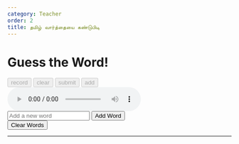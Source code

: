 ```yaml
---
category: Teacher
order: 2
title: தமிழ் வார்த்தையை கண்டுபிடி
---
```

<script src="{{ site.baseurl }}/scripts/track.js">
    tracker();
</script>

  <div class="game-container">
        <h1>Guess the Word!</h1>
        <div class="word-box">
            <div class="scrolling-container" id="scrollingContainer"></div>
        </div>
        <div class="input-container">
            <div><p type="text" id="userInput"></p> </div>
            <div class="input-area">
                <button id="conversation-start-btn" disabled>record</button>
                <button id="conversation-clear-btn" disabled>clear</button>
                <button id="conversation-send-btn" onclick="sendMessage()" disabled>submit</button>
                <button id="conversation-add-btn" onclick="addword()" disabled>add</button>
                <audio id="audioPlayer" controls></audio>
            </div>
        </div>
        <div class="input-container">
            <input type="text" id="newWord" placeholder="Add a new word">
            <button onclick="addNewWord()">Add Word</button>
        </div>
        <div class="input-container">
            <button onclick="clearWords()">Clear Words</button>
        </div>
        <div class="message" id="message"></div>
    </div>

---
<script src="{{ site.baseurl }}/scripts/guess.js">